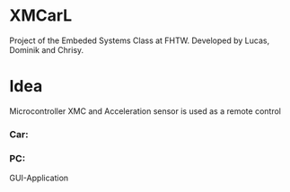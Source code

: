 # XMCarL
<p>Project of the Embeded Systems Class at FHTW. Developed by Lucas, Dominik and Chrisy.</p>

# Idea

<p>Microcontroller XMC and Acceleration sensor is used as a remote control</p>

<h3>Car:</h3>


<h3>PC:</h3>
<p>GUI-Application</p>
